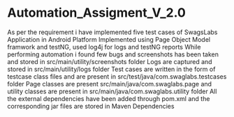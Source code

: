 # Automation_Assigment_V_2.0
As per the requirement i have implemented five test cases of SwagsLabs Application in Android Platform
Implemented using Page Object Model framwork and testNG, used log4j for logs and testNG reports
While performing automation i found few bugs and screenshots has been taken and stored in src/main/utility/screenshots folder
Logs are captured and stored in src/main/utility/logs folder
Test cases are written in the form of testcase class files and are present in src/test/java/com.swaglabs.testcases folder
Page classes are present src/main/java/com.swaglabs.page and utility classes are present in src/main/java/com.swaglabs.utility folder
All the external dependencies have been added through pom.xml and the corresponding jar files are stored in Maven Dependencies


